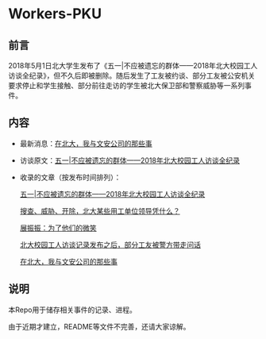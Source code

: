 # Workers-PKU

## 前言

2018年5月1日北大学生发布了《五一|不应被遗忘的群体——2018年北大校园工人访谈全纪录》，但不久后即被删除。随后发生了工友被约谈、部分工友被公安机关要求停止和学生接触、部分前往走访的学生被北大保卫部和警察威胁等一系列事件。


## 内容

- 最新消息：[在北大，我与文安公司的那些事](在北大，我与文安公司的那些事.md)

- 访谈原文：[五一|不应被遗忘的群体——2018年北大校园工人访谈全纪录](五一|不应被遗忘的群体——2018年北大校园工人访谈全纪录.md)

- 收录的文章（按发布时间排列）：

    [五一|不应被遗忘的群体——2018年北大校园工人访谈全纪录](五一|不应被遗忘的群体——2018年北大校园工人访谈全纪录.md)

    [搜查、威胁、开除，北大某些用工单位领导凭什么？](搜查、威胁、开除，北大某些用工单位领导凭什么.md)

    [展振振：为了他们的微笑](展振振：为了他们的微笑.md)

    [北大校园工人访谈记录发布之后，部分工友被警方带走问话](北大校园工人访谈记录发布之后，部分工友被警方带走问话.md)

    [在北大，我与文安公司的那些事](在北大，我与文安公司的那些事.md)


## 说明

本Repo用于储存相关事件的记录、进程。

由于近期才建立，README等文件不完善，还请大家谅解。